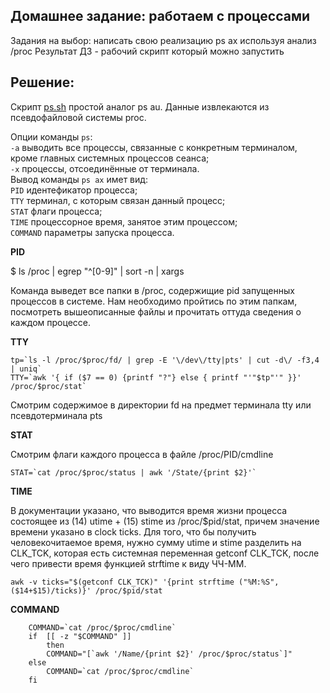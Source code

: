 ## Домашнее задание: работаем с процессами
Задания на выбор:
написать свою реализацию ps ax используя анализ /proc
Результат ДЗ - рабочий скрипт который можно запустить
## Решение:
Скрипт [ps.sh](/hw10/ps.sh) простой аналог ps au. Данные извлекаются из псевдофайловой системы proc.

Опции команды ```ps```:\
```-a``` выводить все процессы, связанные с конкретным терминалом, кроме главных системных процессов сеанса;\
```-x``` процессы, отсоединённые от терминала.\
Вывод команды ```ps ax``` имет вид:\
```PID``` идентефикатор процесса;\
```TTY``` терминал, с которым связан данный процесс;\
```STAT``` флаги процесса;\
```TIME``` процессорное время, занятое этим процессом;\
```COMMAND``` параметры запуска процесса.

**PID**

$ ls /proc | egrep "^[0-9]" | sort -n | xargs

Команда выведет все папки в /proc, содержищие pid запущенных процессов в системе. Нам необходимо пройтись по этим папкам, посмотреть вышеописанные файлы и прочитать оттуда сведения о каждом процессе.

**TTY**
```
tp=`ls -l /proc/$proc/fd/ | grep -E '\/dev\/tty|pts' | cut -d\/ -f3,4 | uniq`
TTY=`awk '{ if ($7 == 0) {printf "?"} else { printf "'"$tp"'" }}' /proc/$proc/stat`
```
Смотрим содержимое в директории fd  на предмет терминала tty или псевдотерминала pts

**STAT**

Смотрим флаги каждого процесса в файле /proc/PID/cmdline
```
STAT=`cat /proc/$proc/status | awk '/State/{print $2}'`
```

**TIME**

В документации указано, что выводится время жизни процесса состоящее из (14) utime + (15) stime из /proc/$pid/stat, причем значение времени указано в clock ticks. Для того, что бы получить человекочитаемое время, нужно сумму utime и stime разделить на CLK_TCK, которая есть системная переменная getconf CLK_TCK, после чего привести время функцией strftime к виду ЧЧ-ММ.
```
awk -v ticks="$(getconf CLK_TCK)" '{print strftime ("%M:%S", ($14+$15)/ticks)}' /proc/$pid/stat
```

**COMMAND**

```
    COMMAND=`cat /proc/$proc/cmdline`
    if  [[ -z "$COMMAND" ]]
        then
        COMMAND="[`awk '/Name/{print $2}' /proc/$proc/status`]"
    else
        COMMAND=`cat /proc/$proc/cmdline`
    fi
```
